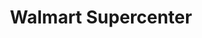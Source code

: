 ---
title: "Walmart Supercenter"
url: /columbia/walmart-supercenter-bush-river-road/
shop: Supermarkt
---